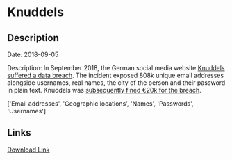 # Knuddels

## Description

Date: 2018-09-05

Description:
In September 2018, the German social media website <a href="https://forum.knuddels.de/ubbthreads.php?ubb=showflat&Number=2916081" target="_blank" rel="noopener">Knuddels suffered a data breach</a>. The incident exposed 808k unique email addresses alongside usernames, real names, the city of the person and their password in plain text. Knuddels was <a href="https://blog.avira.com/german-flirting-network-gets-fined-20000e-for-leaking-user-information/" target="_blank" rel="noopener">subsequently fined €20k for the breach</a>.


['Email addresses', 'Geographic locations', 'Names', 'Passwords', 'Usernames']

## Links

[Download Link](https://link-to.net/1229997/869.9868474510378/dynamic/?r=a251ZGRlbHMuZGU=)